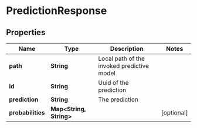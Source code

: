 

# PredictionResponse

## Properties

Name | Type | Description | Notes
------------ | ------------- | ------------- | -------------
**path** | **String** | Local path of the invoked predictive model | 
**id** | **String** | Uuid of the prediction | 
**prediction** | **String** | The prediction | 
**probabilities** | **Map&lt;String, String&gt;** |  |  [optional]



